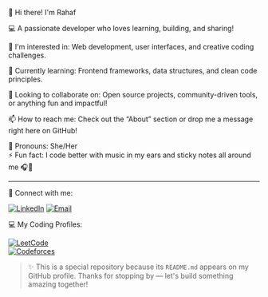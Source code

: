 👋 Hi there! I'm Rahaf 

💻 A passionate developer who loves learning, building, and sharing!

🚀 I'm interested in: Web development, user interfaces, and creative coding challenges.

🌱 Currently learning: Frontend frameworks, data structures, and clean code principles.

🤝 Looking to collaborate on: Open source projects, community-driven tools, or anything fun and impactful!

📫 How to reach me: Check out the “About” section or drop me a message right here on GitHub!

💬 Pronouns: She/Her  
⚡ Fun fact: I code better with music in my ears and sticky notes all around me 🎧📒

---
🔗 Connect with me:

[![LinkedIn](https://img.shields.io/badge/LinkedIn-blue?style=for-the-badge&logo=linkedin&logoColor=white)]([https://www.linkedin.com/in/YOUR_USERNAME_HERE](https://www.linkedin.com/in/rahaf-melhem-a69035363/))
[![Email](https://img.shields.io/badge/Email-D14836?style=for-the-badge&logo=gmail&logoColor=white)](mailto:rahfosama234@gmail.com)

💻 My Coding Profiles:

[![LeetCode](https://img.shields.io/badge/LeetCode-FFA116?style=for-the-badge&logo=leetcode&logoColor=white)](https://leetcode.com/YOUR_USERNAME_HERE)  
[![Codeforces](https://img.shields.io/badge/Codeforces-1F8ACB?style=for-the-badge&logo=codeforces&logoColor=white)](https://codeforces.com/profile/YOUR_USERNAME_HERE)

> ✨ This is a special repository because its `README.md` appears on my GitHub profile. Thanks for stopping by — let's build something amazing together!
